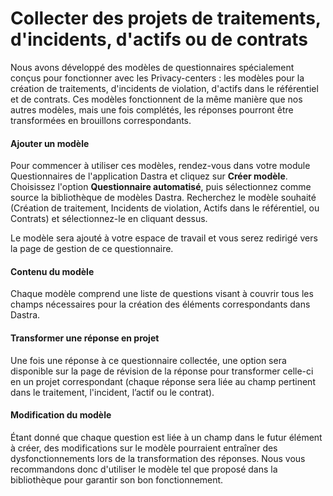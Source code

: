 # Collecter des projets de traitements, d'incidents, d'actifs ou de contrats

Nous avons développé des modèles de questionnaires spécialement conçus pour fonctionner avec les Privacy-centers : les modèles pour la création de traitements, d'incidents de violation, d'actifs dans le référentiel et de contrats. Ces modèles fonctionnent de la même manière que nos autres modèles, mais une fois complétés, les réponses pourront être transformées en brouillons correspondants.

#### Ajouter un modèle

Pour commencer à utiliser ces modèles, rendez-vous dans votre module Questionnaires de l'application Dastra et cliquez sur **Créer modèle**. Choisissez l'option **Questionnaire automatisé**, puis sélectionnez comme source la bibliothèque de modèles Dastra. Recherchez le modèle souhaité (Création de traitement, Incidents de violation, Actifs dans le référentiel, ou Contrats) et sélectionnez-le en cliquant dessus.

Le modèle sera ajouté à votre espace de travail et vous serez redirigé vers la page de gestion de ce questionnaire.

#### Contenu du modèle

Chaque modèle comprend une liste de questions visant à couvrir tous les champs nécessaires pour la création des éléments correspondants dans Dastra.

#### Transformer une réponse en projet

Une fois une réponse à ce questionnaire collectée, une option sera disponible sur la page de révision de la réponse pour transformer celle-ci en un projet correspondant (chaque réponse sera liée au champ pertinent dans le traitement, l'incident, l’actif ou le contrat).

#### Modification du modèle

Étant donné que chaque question est liée à un champ dans le futur élément à créer, des modifications sur le modèle pourraient entraîner des dysfonctionnements lors de la transformation des réponses. Nous vous recommandons donc d'utiliser le modèle tel que proposé dans la bibliothèque pour garantir son bon fonctionnement.
